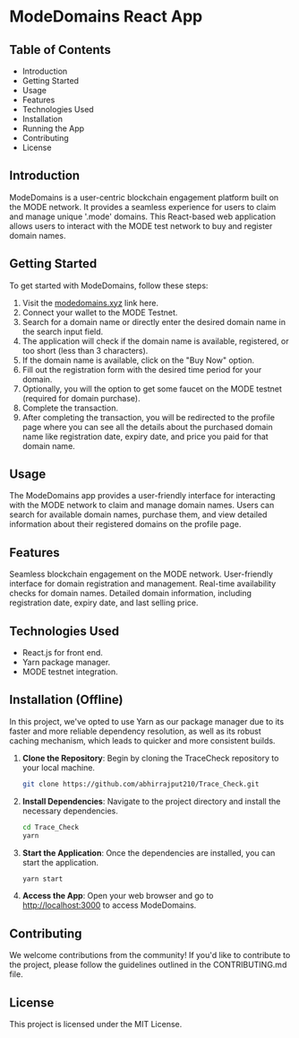 # ModeDomains React App

## Table of Contents

- Introduction
- Getting Started
- Usage
- Features
- Technologies Used
- Installation
- Running the App
- Contributing
- License

## Introduction

ModeDomains is a user-centric blockchain engagement platform built on the MODE network. It provides a seamless experience for users to claim and manage unique '.mode' domains. This React-based web application allows users to interact with the MODE test network to buy and register domain names.

## Getting Started

To get started with ModeDomains, follow these steps:

1. Visit the [modedomains.xyz](https://modedomains.xyz/) link here.
2. Connect your wallet to the MODE Testnet.
3. Search for a domain name or directly enter the desired domain name in the search input field.
4. The application will check if the domain name is available, registered, or too short (less than 3 characters).
5. If the domain name is available, click on the "Buy Now" option.
6. Fill out the registration form with the desired time period for your domain.
7. Optionally, you will the option to get some faucet on the MODE testnet (required for domain purchase).
8. Complete the transaction.
9. After completing the transaction, you will be redirected to the profile page where you can see all the details about the purchased domain name like registration date, expiry date, and price you paid for that domain name.

## Usage

The ModeDomains app provides a user-friendly interface for interacting with the MODE network to claim and manage domain names. Users can search for available domain names, purchase them, and view detailed information about their registered domains on the profile page.

## Features

Seamless blockchain engagement on the MODE network.
User-friendly interface for domain registration and management.
Real-time availability checks for domain names.
Detailed domain information, including registration date, expiry date, and last selling price.

## Technologies Used

- React.js for front end.
- Yarn package manager.
- MODE testnet integration.

## Installation (Offline)

In this project, we've opted to use Yarn as our package manager due to its faster and more reliable dependency resolution, as well as its robust caching mechanism, which leads to quicker and more consistent builds.

1. **Clone the Repository**: Begin by cloning the TraceCheck repository to your local machine.

   ```bash
   git clone https://github.com/abhirrajput210/Trace_Check.git
   ```

2. **Install Dependencies**: Navigate to the project directory and install the necessary dependencies.

   ```bash
   cd Trace_Check
   yarn
   ```

3. **Start the Application**: Once the dependencies are installed, you can start the application.

   ```bash
   yarn start
   ```

4. **Access the App**: Open your web browser and go to [http://localhost:3000](http://localhost:3000) to access ModeDomains.

## Contributing

We welcome contributions from the community! If you'd like to contribute to the project, please follow the guidelines outlined in the CONTRIBUTING.md file.

## License

This project is licensed under the MIT License.
